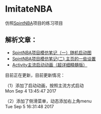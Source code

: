 # ImitateNBA
仿照[SpintNBA](https://github.com/smuyyh/SprintNBA)项目的练习项目

## 解析文章：
 - [SpintNBA项目模仿笔记（一）随机启动图](http://blog.csdn.net/yu_duan_hun/article/details/77833297)
 - [SpintNBA项目模仿笔记(二) 主页的一些设置](http://blog.csdn.net/yu_duan_hun/article/details/77833297)
 - [Activity主流启动动画（超详细精髓版）](http://blog.csdn.net/yu_duan_hun/article/details/77836221)

目前正在更新，目前更新情况：
 
（1）添加了启动动画，按照主流方式启动<br>
Mon Sep 4 13:45:47 2017
 
（2）添加了侧滑菜单，动态添加右上角menu<br>
Tue Sep 5 16:31:48 2017
